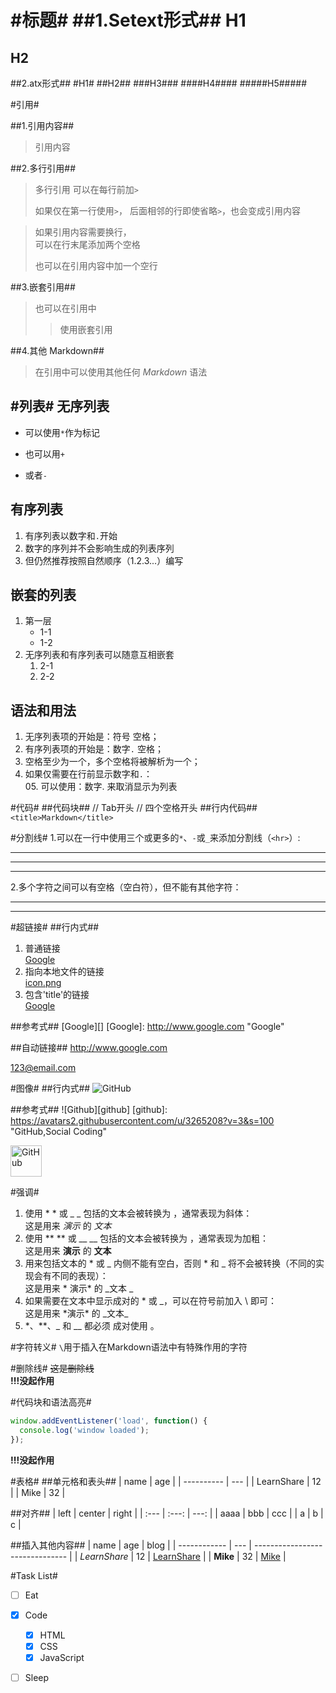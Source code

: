 #标题#
##1.Setext形式##
H1
====
H2
----
##2.atx形式##
#H1#
##H2##
###H3###
####H4####
#####H5#####


#引用#

##1.引用内容##
>引用内容

##2.多行引用##
>多行引用
>可以在每行前加`>`
>
>如果仅在第一行使用`>`，
后面相邻的行即使省略`>`，也会变成引用内容

> 如果引用内容需要换行，  
> 可以在行末尾添加两个空格
> 
> 也可以在引用内容中加一个空行
 
##3.嵌套引用##
>也可以在引用中
> >使用嵌套引用  

##4.其他 Markdown##
> 在引用中可以使用其他任何 *Markdown* 语法

#列表#
无序列表
----
* 可以使用`*`作为标记
+ 也可以用`+`
- 或者`-`

有序列表
----
1. 有序列表以数字和`.`开始
2. 数字的序列并不会影响生成的列表序列
3. 但仍然推荐按照自然顺序（1.2.3...）编写

嵌套的列表
----
1. 第一层
	+ 1-1
	+ 1-2
2. 无序列表和有序列表可以随意互相嵌套
	1. 2-1
	2. 2-2

语法和用法
----
1. 无序列表项的开始是：符号 空格；
2. 有序列表项的开始是：数字`.` 空格；
3. 空格至少为一个，多个空格将被解析为一个；
4. 如果仅需要在行前显示数字和`.`：  
05\. 可以使用：数字\. 来取消显示为列表

#代码#
##代码块##
	<html>		//	Tab开头
		<title>Markdown</title>
	</html>	//	四个空格开头
##行内代码##
`<title>Markdown</title>`

#分割线#
1.可以在一行中使用三个或更多的`*`、`-`或`_`来添加分割线（`<hr>`）:

****

----

____

2.多个字符之间可以有空格（空白符），但不能有其他字符：
* * *
- - -

#超链接#
##行内式##
1. 普通链接  
	[Google](http://www.google.com)
2. 指向本地文件的链接  
	[icon.png](/Users/qingzou/Desktop/D7F8F434C607345FFFDE4AF95DCB1D29.gif)
3. 包含'title'的链接  
	[Google](http://www.google.com "Google")
	
##参考式##
[Google][]
[Google]: http://www.google.com "Google"

##自动链接##
<http://www.google.com>

<123@email.com>

#图像#
##行内式##
![GitHub](https://avatars2.githubusercontent.com/u/3265208?v=3&s=100 "GitHub,Social Coding")

##参考式##
![Github][github]
[github]: https://avatars2.githubusercontent.com/u/3265208?v=3&s=100 "GitHub,Social Coding"

<img src="https://avatars2.githubusercontent.com/u/3265208?v=3&s=100" alt="GitHub" title="GitHub,Social Coding" width="50" height="50" />


#强调#
1. 使用 * * 或 _ _ 包括的文本会被转换为 <em></em> ，通常表现为斜体：  
	这是用来 *演示* 的 _文本_
2. 使用 ** ** 或 __ __ 包括的文本会被转换为 <strong></strong>，通常表现为加粗：  
	这是用来 **演示** 的 __文本__
3. 用来包括文本的 * 或 _ 内侧不能有空白，否则 * 和 _ 将不会被转换（不同的实现会有不同的表现）：  
	这是用来 * 演示* 的 _文本 _
4. 如果需要在文本中显示成对的 * 或 _，可以在符号前加入 \ 即可：  
	这是用来 \*演示\* 的 \_文本\_
5. *、**、_ 和 __ 都必须 成对使用 。

#字符转义#
`\`用于插入在Markdown语法中有特殊作用的字符

#删除线#
~~这是删除线~~  
**!!!没起作用**

#代码块和语法高亮#
```javascript
window.addEventListener('load', function() {
  console.log('window loaded');
});
```
**!!!没起作用**


#表格#
##单元格和表头##
|		name		| 	age	|
|	----------	| 	---	|
|	LearnShare	| 	12	|
|		Mike 		| 	32	|

##对齐##
| left | center | right |
| :--- | :---: | ---: |
| aaaa | bbb | ccc |
| a | b | c |

##插入其他内容##
|     name     | age |             blog                |
| ------------ | --- | ------------------------------- |
| _LearnShare_ |  12 | [LearnShare](http://xianbai.me) |
| __Mike__     |  32 | [Mike](http://mike.me)          |

#Task List#
- [ ] Eat
- [x] Code
  - [x] HTML
  - [x] CSS
  - [x] JavaScript
- [ ] Sleep


















